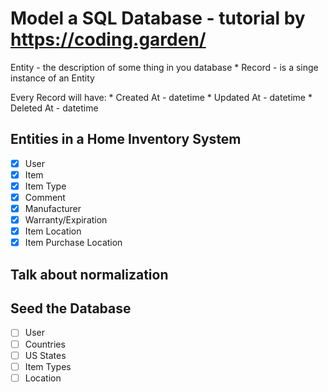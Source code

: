# Model a SQL Database - tutorial by https://coding.garden/ 

Entity - the description of some thing in you database
    * Record - is a singe instance of an Entity

Every Record will have:
    * Created At - datetime
    * Updated At - datetime
    * Deleted At - datetime

## Entities in a Home Inventory System

* [x] User
* [x] Item
* [x] Item Type
* [x] Comment
* [x] Manufacturer
* [x] Warranty/Expiration
* [x] Item Location
* [x] Item Purchase Location

## Talk about normalization

## Seed the Database

* [ ] User
* [ ] Countries
* [ ] US States
* [ ] Item Types
* [ ] Location